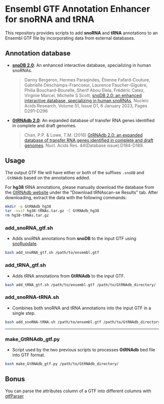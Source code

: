 # Ensembl GTF Annotation Enhancer for snoRNA and tRNA 

This repository provides scripts to add **snoRNA** and **tRNA** annotations to an Ensembl GTF file by incorporating data from external databases.

## Annotation database  

- [**snoDB 2.0**](https://bioinfo-scottgroup.med.usherbrooke.ca/snoDB/): An enhanced interactive database, specializing in human snoRNAs.
    > Danny Bergeron, Hermes Paraqindes, Étienne Fafard-Couture, Gabrielle Deschamps-Francoeur, Laurence Faucher-Giguère, Philia Bouchard-Bourelle, Sherif Abou Elela, Frédéric Catez, Virginie Marcel, Michelle S Scott, [snoDB 2.0: an enhanced interactive database, specializing in human snoRNAs](https://doi.org/10.1093/nar/gkac835), Nucleic Acids Research, Volume 51, Issue D1, 6 January 2023, Pages D291–D296

- [**GtRNAdb 2.0**](https://gtrnadb.ucsc.edu/index.html): An expanded database of transfer RNA genes identified in complete and draft genomes.
    > Chan, P.P. & Lowe, T.M. (2016) [GtRNAdb 2.0: an expanded database of transfer RNA genes identified in complete and draft genomes](https://doi.org/10.1093/nar/gkv1309). Nucl. Acids Res. 44(Database issue):D184-D189.

## Usage
The output GTF file will have either or both of the suffixes `.snoDB` and `.GtRNAdb` based on the annotations added.

For **hg38** tRNA annotations, please manually download the database from the [GtRNAdb website](https://gtrnadb.ucsc.edu/genomes/eukaryota/Hsapi38/) under the "Download tRNAscan-se Results" tab. After downloading, extract the data with the following commands:
```bash
mkdir -p GtRNAdb_hg38
tar -xvzf hg38-tRNAs.tar.gz -C GtRNAdb_hg38
rm hg38-tRNAs.tar.gz
```

### add_snoRNA_gtf.sh
- Adds snoRNA annotations from **snoDB** to the input GTF using [snoRupdate](https://github.com/scottgroup/snoRupdate). 
```bash
bash add_snoRNA_gtf.sh /path/to/ensembl.gtf
```

### add_tRNA_gtf.sh  
- Adds tRNA annotations from **GtRNAdb** to the input GTF.
```bash
bash add_tRNA_gtf.sh /path/to/ensembl.gtf /path/to/GtRNAdb_directory/  
```  

### add_snoRNA-tRNA.sh  
- Combines both snoRNA and tRNA annotations into the input GTF in a single step.
```bash
bash add_snoRNA-tRNA.sh /path/to/ensembl.gtf /path/to/GtRNAdb_directory/  
```
---
### make_GtRNAdb_gtf.py  
- Script used by the two previous scripts to processes **GtRNAdb** bed file into GTF format. 
``` bash
bash make_GtRNAdb_gtf.py /path/to/GtRNAdb_directory/
```

## Bonus
You can parse the attributes column of a GTF into different columns with [gtfParser](https://github.com/dannyxbergeron/gtfParser)